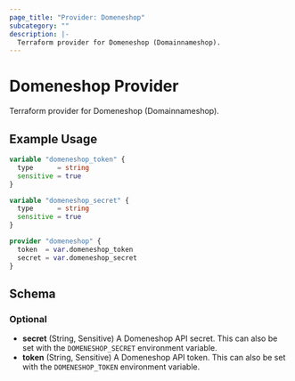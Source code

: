 ```yaml
---
page_title: "Provider: Domeneshop"
subcategory: ""
description: |-
  Terraform provider for Domeneshop (Domainnameshop).
---
```


# Domeneshop Provider

Terraform provider for Domeneshop (Domainnameshop).

## Example Usage

```terraform
variable "domeneshop_token" {
  type      = string
  sensitive = true
}

variable "domeneshop_secret" {
  type      = string
  sensitive = true
}

provider "domeneshop" {
  token  = var.domeneshop_token
  secret = var.domeneshop_secret
}
```

## Schema

### Optional

- **secret** (String, Sensitive) A Domeneshop API secret. This can also be set with the `DOMENESHOP_SECRET` environment variable.
- **token** (String, Sensitive) A Domeneshop API token. This can also be set with the `DOMENESHOP_TOKEN` environment variable.